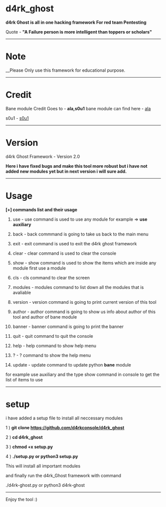 # d4rk_ghost

__d4rk Ghost is all in one hacking framework For red team Pentesting__



Quote - __"A Failure person is more intelligent than toppers or scholars"__

---

# Note

__Please Only use this framework for educational purpose. 

 ---
 
 
# Credit 



Bane module Credit Goes to -  __ala,s0u1__ 
bane module can find here - [ala](https://github.com/AlaBouali/bane)

s0u1 - [s0u1](https://github.com/HLoTW)

---



# Version
d4rk Ghost Framework - Version 2.0

__Here i have fixed bugs and make this tool more robust but i have not added new modules yet but in next version i will sure add.__

---

# Usage

__[+] commands list and their usage__


1) use - use command is used to use any module for example => __use auxiliary__

2) back - back commmand is going to take us back to the main menu 

3) exit - exit command is used to exit the d4rk ghost framework

4) clear - clear command is used to clear the console 

5) show -  show command is used to show the items which are inside any module first use a module

6) cls - cls command to clear the screen

8) modules - modules command to list down all the modules that is avaliable

9) version - version command is going to print current version of this tool
 
10) author - author command is going to show us info about author of this tool and author of bane module
 
11) banner - banner command is going to print the banner
 
12) quit - quit command to quit the console
 
13) help - help command to show help menu

14) ? - ? command to show the help menu
  
15)  update - update command to update python __bane__ module

for example use auxiliary and the type show command in console to get the list of items to use 

---

# setup 

i have added a setup file to install all neccessary modules 


1 ) __git clone https://github.com/d4rkconsole/d4rk_ghost__

2 ) __cd d4rk_ghost__

3 ) __chmod +x setup.py__

4 )   __./setup.py or python3 setup.py__

This will install all important modules 

and finally run the d4rk_Ghost framework with command

./d4rk-ghost.py or python3 d4rk-ghost 

--- 

Enjoy  the tool :) 






